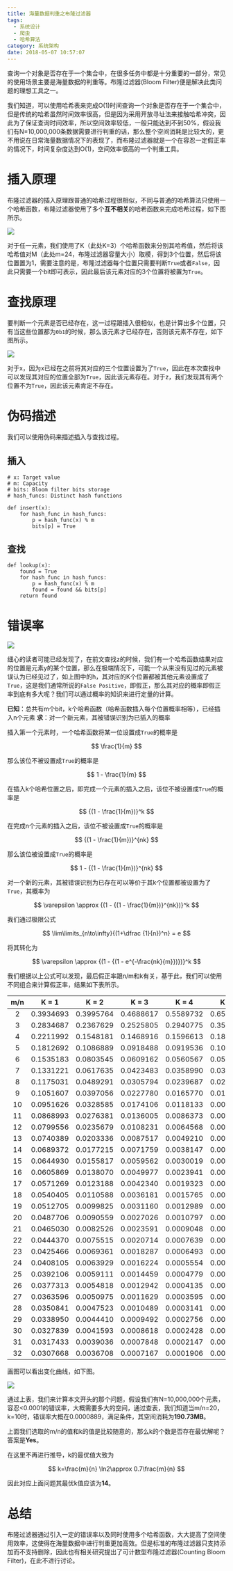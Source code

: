 ```yaml
---
title: 海量数据判重之布隆过滤器
tags:
  - 系统设计
  - 爬虫
  - 哈希算法
category: 系统架构
date: 2018-05-07 10:57:07
---
```



查询一个对象是否存在于一个集合中，在很多任务中都是十分重要的一部分，常见的使用场景主要是海量数据的判重等。布隆过滤器(Bloom Filter)便是解决此类问题的理想工具之一。

<!-- more -->

我们知道，可以使用哈希表来完成O(1)时间查询一个对象是否存在于一个集合中，但是传统的哈希虽然时间效率很高，但是因为采用开放寻址法来接触哈希冲突，因此为了保证查询时间效率，所以空间效率较低，一般只能达到不到50%，假设我们有N=10,000,000条数据需要进行判重的话，那么整个空间消耗是比较大的，更不用说在日常海量数据情况下的表现了，而布隆过滤器就是一个在容忍一定假正率的情况下，时间复杂度达到O(1)，空间效率很高的一个判重工具。

# 插入原理

布隆过滤器的插入原理跟普通的哈希过程很相似，不同与普通的哈希算法只使用一个哈希函数，布隆过滤器使用了多个**互不相关**的哈希函数来完成哈希过程，如下图所示。

![](bloom_filter.png)

对于任一元素，我们使用了K（此处K=3）个哈希函数来分别其哈希值，然后将该哈希值对M（此处m=24，布隆过滤器容量大小）取模，得到3个位置，然后将该位置置为1，需要注意的是，布隆过滤器每个位置只需要判断`True`或者`False`，因此只需要一个bit即可表示，因此最后该元素对应的3个位置将被置为`True`。

# 查找原理

要判断一个元素是否已经存在，这一过程跟插入很相似，也是计算出多个位置，只有当这些位置都为`0b1`的时候，那么该元素才已经存在，否则该元素不存在，如下图所示。

![](bloom_filter_lookup.png)

对于x，因为x已经在之前将其对应的三个位置设置为了`True`，因此在本次查找中可以发现其对应的位置全部为`True`，因此该元素存在。对于z，我们发现其有两个位置不为`True`，因此该元素肯定不存在。

# 伪码描述

我们可以使用伪码来描述插入与查找过程。

## 插入

```
# x: Target value
# m: Capacity
# bits: Bloom filter bits storage
# hash_funcs: Distinct hash functions

def insert(x):
    for hash_func in hash_funcs:
        p = hash_func(x) % m
        bits[p] = True
```
## 查找

```
def lookup(x):
    found = True
    for hash_func in hash_funcs:
        p = hash_func(x) % m
        found = found && bits[p]
    return found
```

# 错误率

![](bloom_filter_error.png)

细心的读者可能已经发现了，在前文查找z的时候，我们有一个哈希函数结果对应的位置是元素y的某个位置，那么在极端情况下，可能一个从来没有见过的元素被误认为已经见过了，如上图中的h，其对应的K个位置都被其他元素设置成了`True`，这是我们通常所说的`False Positive`，即假正，那么其对应的概率即假正率到底有多大呢？我们可以通过概率的知识来进行定量的计算。

**已知**：总共有m个bit，k个哈希函数（哈希函数插入每个位置概率相等），已经插入n个元素
**求**：对一个新元素，其被错误识别为已插入的概率

插入第一个元素时，一个哈希函数将某一位设置成`True`的概率是

$$ \frac{1}{m} $$

那么该位不被设置成`True`的概率是

$$ 1 - \frac{1}{m} $$

在插入k个哈希位置之后，即完成一个元素的插入之后，该位不被设置成`True`的概率是

$$ {(1 - \frac{1}{m})}^k $$

在完成n个元素的插入之后，该位不被设置成`True`的概率是

$$ {(1 - \frac{1}{m})}^{nk} $$

那么该位被设置成`True`的概率是

$$ 1 - {(1 - \frac{1}{m})}^{nk} $$

对一个新的元素，其被错误识别为已存在可以等价于其k个位置都被设置为了`True`，其概率为

$$ \varepsilon \approx {(1 - {(1 - \frac{1}{m})}^{nk})}^k $$

我们通过极限公式

$$ \lim\limits_{n\to\infty}{(1+\dfrac {1}{n})^n} = e $$

将其转化为

$$ \varepsilon \approx {(1 - {(1 - e^{-\frac{nk}{m}})})}^k $$

我们根据以上公式可以发现，最后假正率跟n/m和k有关，基于此，我们可以使用不同组合来计算假正率，结果如下表所示。

|m/n|K = 1|K = 2|K = 3|K = 4|K = 5|K = 6|K = 7|K = 8|K = 9|K = 10|K = 11|K = 12|
|:--:|:--:|:--:|:--:|:--:|:--:|:--:|:--:|:--:|:--:|:--:|:--:|:--:|
|2|0.3934693|0.3995764|0.4688617|0.5589732|0.6516469|0.7360810|0.8068326|0.8625315|0.9043485|0.9346272|0.9559529|0.9706572|
|3|0.2834687|0.2367629|0.2525805|0.2940775|0.3511052|0.4179135|0.4896758|0.5620731|0.6315219|0.6954066|0.7521399|0.8010552|
|4|0.2211992|0.1548181|0.1468916|0.1596613|0.1849078|0.2198313|0.2628405|0.3124510|0.3669978|0.4246437|0.4835067|0.5418153|
|5|0.1812692|0.1086889|0.0918488|0.0919536|0.1009252|0.1164499|0.1377817|0.1646166|0.1966885|0.2336024|0.2747749|0.3194357|
|6|0.1535183|0.0803545|0.0609162|0.0560567|0.0577811|0.0637969|0.0734099|0.0864816|0.1030705|0.1232749|0.1471486|0.1746517|
|7|0.1331221|0.0617635|0.0423483|0.0358990|0.0346578|0.0363787|0.0403273|0.0463077|0.0543501|0.0645847|0.0771784|0.0922953|
|8|0.1175031|0.0489291|0.0305794|0.0239687|0.0216792|0.0215771|0.0229297|0.0254917|0.0292244|0.0341909|0.0405091|0.0483258|
|9|0.1051607|0.0397056|0.0227780|0.0165770|0.0140703|0.0132721|0.0134892|0.0144631|0.0161138|0.0184491|0.0215259|0.0254323|
|10|0.0951626|0.0328585|0.0174106|0.0118133|0.0094309|0.0084362|0.0081937|0.0084555|0.0091270|0.0101859|0.0116495|0.0135606|
|11|0.0868993|0.0276381|0.0136005|0.0086373|0.0065018|0.0055222|0.0051259|0.0050864|0.0053098|0.0057616|0.0064387|0.0073573|
|12|0.0799556|0.0235679|0.0108231|0.0064568|0.0045945|0.0037108|0.0032939|0.0031424|0.0031695|0.0033387|0.0036380|0.0040700|
|13|0.0740389|0.0203336|0.0087517|0.0049210|0.0033183|0.0025527|0.0021689|0.0019897|0.0019384|0.0019804|0.0021013|0.0022975|
|14|0.0689372|0.0177215|0.0071759|0.0038147|0.0024433|0.0017934|0.0014601|0.0012887|0.0012127|0.0012012|0.0012399|0.0013234|
|15|0.0644930|0.0155817|0.0059562|0.0030019|0.0018303|0.0012840|0.0010028|0.0008523|0.0007749|0.0007440|0.0007468|0.0007775|
|16|0.0605869|0.0138070|0.0049977|0.0023941|0.0013925|0.0009351|0.0007015|0.0005745|0.0005049|0.0004700|0.0004587|0.0004656|
|17|0.0571269|0.0123188|0.0042340|0.0019323|0.0010742|0.0006916|0.0004990|0.0003941|0.0003350|0.0003024|0.0002870|0.0002839|
|18|0.0540405|0.0110588|0.0036181|0.0015765|0.0008392|0.0005188|0.0003604|0.0002748|0.0002260|0.0001980|0.0001827|0.0001761|
|19|0.0512705|0.0099825|0.0031160|0.0012989|0.0006632|0.0003942|0.0002640|0.0001945|0.0001549|0.0001317|0.0001182|0.0001111|
|20|0.0487706|0.0090559|0.0027026|0.0010797|0.0005296|0.0003031|0.0001959|0.0001396|0.0001077|0.0000889|0.0000777|0.0000712|
|21|0.0465030|0.0082526|0.0023591|0.0009048|0.0004269|0.0002356|0.0001471|0.0001014|0.0000759|0.0000609|0.0000518|0.0000463|
|22|0.0444370|0.0075515|0.0020714|0.0007639|0.0003473|0.0001850|0.0001117|0.0000746|0.0000542|0.0000423|0.0000350|0.0000305|
|23|0.0425466|0.0069361|0.0018287|0.0006493|0.0002847|0.0001466|0.0000856|0.0000555|0.0000392|0.0000297|0.0000240|0.0000204|
|24|0.0408105|0.0063929|0.0016224|0.0005554|0.0002352|0.0001171|0.0000663|0.0000417|0.0000286|0.0000211|0.0000166|0.0000138|
|25|0.0392106|0.0059111|0.0014459|0.0004779|0.0001957|0.0000944|0.0000518|0.0000316|0.0000211|0.0000152|0.0000116|0.0000094|
|26|0.0377313|0.0054818|0.0012942|0.0004135|0.0001639|0.0000766|0.0000408|0.0000242|0.0000157|0.0000110|0.0000082|0.0000065|
|27|0.0363596|0.0050975|0.0011629|0.0003595|0.0001381|0.0000626|0.0000324|0.0000187|0.0000118|0.0000081|0.0000059|0.0000046|
|28|0.0350841|0.0047523|0.0010489|0.0003141|0.0001170|0.0000515|0.0000259|0.0000146|0.0000090|0.0000060|0.0000043|0.0000032|
|29|0.0338950|0.0044410|0.0009492|0.0002756|0.0000996|0.0000426|0.0000209|0.0000114|0.0000069|0.0000045|0.0000031|0.0000023|
|30|0.0327839|0.0041593|0.0008618|0.0002428|0.0000853|0.0000355|0.0000169|0.0000090|0.0000053|0.0000034|0.0000023|0.0000016|
|31|0.0317433|0.0039036|0.0007848|0.0002147|0.0000733|0.0000297|0.0000138|0.0000072|0.0000041|0.0000025|0.0000017|0.0000012|
|32|0.0307668|0.0036708|0.0007167|0.0001906|0.0000633|0.0000250|0.0000113|0.0000057|0.0000032|0.0000019|0.0000013|0.0000009|

画图可以看出变化曲线，如下图。

![](error_rate_fig.png)

通过上表，我们来计算本文开头的那个问题，假设我们有N=10,000,000个元素，容忍<0.0001的错误率，大概需要多大的空间，通过查表，我们知道当m/n=20，k=10时，错误率大概在0.0000889，满足条件，其空间消耗为**190.73MB**。

上面我们选取的m/n的值和k的值是比较随意的，那么k的个数是否存在最优解呢？答案是**Yes**。

在这里不再进行推导，k的最优值大致为

$$ k=\frac{m}{n} \ln2\approx 0.7\frac{m}{n} $$

因此对应上面问题其最优k值应该为**14**。

# 总结

布隆过滤器通过引入一定的错误率以及同时使用多个哈希函数，大大提高了空间使用效率，这使得在海量数据中进行判重更加高效。但是标准的布隆过滤器只支持添加而不支持删除，因此也有相关研究提出了可计数型布隆过滤器(Counting Bloom Filter)，在此不进行讨论。
